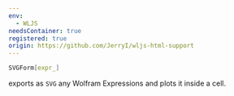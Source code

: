 ```yaml
---
env:
  - WLJS
needsContainer: true
registered: true
origin: https://github.com/JerryI/wljs-html-support
---
```

```mathematica
SVGForm[expr_]
```
exports as `SVG` any Wolfram Expressions and plots it inside a cell.



